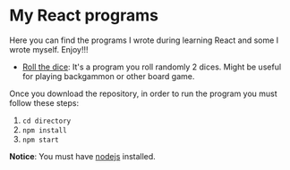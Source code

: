 # My React programs

Here you can find the programs I wrote during learning React and some I wrote myself. Enjoy!!!

* [Roll the dice](https://github.com/iosifidis/myReact/tree/main/roll-the-dice): It's a program you roll randomly 2 dices. Might be useful for playing backgammon or other board game.  


Once you download the repository, in order to run the program you must follow these steps:
1) `cd directory`
2) `npm install`
3) `npm start` 

**Notice**: You must have [nodejs](https://nodejs.org/) installed.
